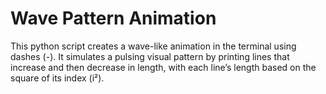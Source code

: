# Wave Pattern Animation
This python script creates a wave-like animation in the terminal using dashes (-). It simulates a pulsing visual pattern by printing lines that increase and then decrease in length, with each line’s length based on the square of its index (i²).
